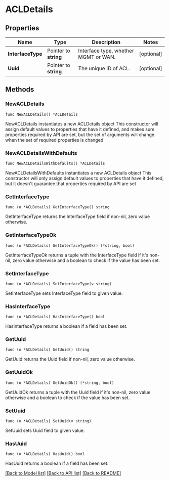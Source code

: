 # ACLDetails

## Properties

Name | Type | Description | Notes
------------ | ------------- | ------------- | -------------
**InterfaceType** | Pointer to **string** | Interface type, whether MGMT or WAN. | [optional] 
**Uuid** | Pointer to **string** | The unique ID of ACL. | [optional] 

## Methods

### NewACLDetails

`func NewACLDetails() *ACLDetails`

NewACLDetails instantiates a new ACLDetails object
This constructor will assign default values to properties that have it defined,
and makes sure properties required by API are set, but the set of arguments
will change when the set of required properties is changed

### NewACLDetailsWithDefaults

`func NewACLDetailsWithDefaults() *ACLDetails`

NewACLDetailsWithDefaults instantiates a new ACLDetails object
This constructor will only assign default values to properties that have it defined,
but it doesn't guarantee that properties required by API are set

### GetInterfaceType

`func (o *ACLDetails) GetInterfaceType() string`

GetInterfaceType returns the InterfaceType field if non-nil, zero value otherwise.

### GetInterfaceTypeOk

`func (o *ACLDetails) GetInterfaceTypeOk() (*string, bool)`

GetInterfaceTypeOk returns a tuple with the InterfaceType field if it's non-nil, zero value otherwise
and a boolean to check if the value has been set.

### SetInterfaceType

`func (o *ACLDetails) SetInterfaceType(v string)`

SetInterfaceType sets InterfaceType field to given value.

### HasInterfaceType

`func (o *ACLDetails) HasInterfaceType() bool`

HasInterfaceType returns a boolean if a field has been set.

### GetUuid

`func (o *ACLDetails) GetUuid() string`

GetUuid returns the Uuid field if non-nil, zero value otherwise.

### GetUuidOk

`func (o *ACLDetails) GetUuidOk() (*string, bool)`

GetUuidOk returns a tuple with the Uuid field if it's non-nil, zero value otherwise
and a boolean to check if the value has been set.

### SetUuid

`func (o *ACLDetails) SetUuid(v string)`

SetUuid sets Uuid field to given value.

### HasUuid

`func (o *ACLDetails) HasUuid() bool`

HasUuid returns a boolean if a field has been set.


[[Back to Model list]](../README.md#documentation-for-models) [[Back to API list]](../README.md#documentation-for-api-endpoints) [[Back to README]](../README.md)



